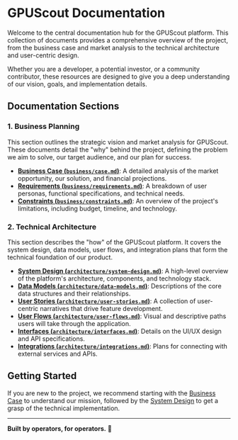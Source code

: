 # GPUScout Documentation

Welcome to the central documentation hub for the GPUScout platform. This collection of documents provides a comprehensive overview of the project, from the business case and market analysis to the technical architecture and user-centric design.

Whether you are a developer, a potential investor, or a community contributor, these resources are designed to give you a deep understanding of our vision, goals, and implementation details.

## Documentation Sections

### 1. Business Planning

This section outlines the strategic vision and market analysis for GPUScout. These documents detail the "why" behind the project, defining the problem we aim to solve, our target audience, and our plan for success.

- [**Business Case (`business/case.md`)**](./business/case.md): A detailed analysis of the market opportunity, our solution, and financial projections.
- [**Requirements (`business/requirements.md`)**](./business/requirements.md): A breakdown of user personas, functional specifications, and technical needs.
- [**Constraints (`business/constraints.md`)**](./business/constraints.md): An overview of the project's limitations, including budget, timeline, and technology.

### 2. Technical Architecture

This section describes the "how" of the GPUScout platform. It covers the system design, data models, user flows, and integration plans that form the technical foundation of our product.

- [**System Design (`architecture/system-design.md`)**](./architecture/system-design.md): A high-level overview of the platform's architecture, components, and technology stack.
- [**Data Models (`architecture/data-models.md`)**](./architecture/data-models.md): Descriptions of the core data structures and their relationships.
- [**User Stories (`architecture/user-stories.md`)**](./architecture/user-stories.md): A collection of user-centric narratives that drive feature development.
- [**User Flows (`architecture/user-flows.md`)**](./architecture/user-flows.md): Visual and descriptive paths users will take through the application.
- [**Interfaces (`architecture/interfaces.md`)**](./architecture/interfaces.md): Details on the UI/UX design and API specifications.
- [**Integrations (`architecture/integrations.md`)**](./architecture/integrations.md): Plans for connecting with external services and APIs.

## Getting Started

If you are new to the project, we recommend starting with the [Business Case](./business/case.md) to understand our mission, followed by the [System Design](./architecture/system-design.md) to get a grasp of the technical implementation.

---

**Built by operators, for operators.** 🚀
